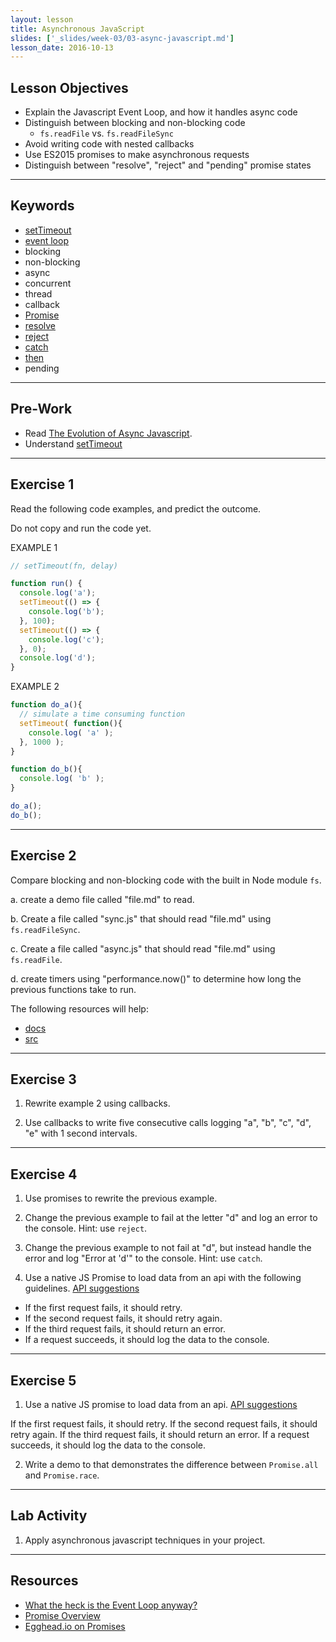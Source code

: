 ```yaml
---
layout: lesson
title: Asynchronous JavaScript
slides: ['_slides/week-03/03-async-javascript.md']
lesson_date: 2016-10-13
---
```


## Lesson Objectives

- Explain the Javascript Event Loop, and how it handles async code
- Distinguish between blocking and non-blocking code
  - `fs.readFile` vs. `fs.readFileSync`
- Avoid writing code with nested callbacks
- Use ES2015 promises to make asynchronous requests
- Distinguish between "resolve", "reject" and "pending" promise states

---

## Keywords

- [setTimeout](https://developer.mozilla.org/en-US/docs/Web/API/WindowTimers/setTimeout)
- [event loop](https://developer.mozilla.org/en/docs/Web/JavaScript/EventLoop)
- blocking
- non-blocking
- async
- concurrent
- thread
- callback
- [Promise](https://developer.mozilla.org/en/docs/Web/JavaScript/Reference/Global_Objects/Promise)
- [resolve](https://developer.mozilla.org/en/docs/Web/JavaScript/Reference/Global_Objects/Promise/resolve)
- [reject](https://developer.mozilla.org/en/docs/Web/JavaScript/Reference/Global_Objects/Promise/reject)
- [catch](https://developer.mozilla.org/en-US/docs/Web/JavaScript/Reference/Global_Objects/Promise/catch)
- [then](https://developer.mozilla.org/en-US/docs/Web/JavaScript/Reference/Global_Objects/Promise/then)
- pending

---

## Pre-Work
- Read [The Evolution of Async Javascript](https://blog.risingstack.com/asynchronous-javascript/).
- Understand [setTimeout](http://javascript.info/tutorial/settimeout-setinterval)

---

## Exercise 1

Read the following code examples, and predict the outcome.

Do not copy and run the code yet.

EXAMPLE 1

```js
// setTimeout(fn, delay)

function run() {
  console.log('a');
  setTimeout(() => {
    console.log('b');
  }, 100);  
  setTimeout(() => {
    console.log('c');
  }, 0);
  console.log('d');
}
```

EXAMPLE 2

```js
function do_a(){
  // simulate a time consuming function
  setTimeout( function(){
    console.log( 'a' );
  }, 1000 );
}

function do_b(){
  console.log( 'b' );
}

do_a();
do_b();
```

---

## Exercise 2

Compare blocking and non-blocking code with the built in Node module `fs`.

  a. create a demo file called "file.md" to read.

  b. Create a file called "sync.js" that should read "file.md" using `fs.readFileSync`.

  c. Create a file called "async.js" that should read "file.md" using `fs.readFile`.

  d. create timers using "performance.now()" to determine how long the previous functions take to run.

The following resources will help:

- [docs](https://nodejs.org/api/fs.html)
- [src](https://github.com/nodejs/node/blob/master/doc/topics/blocking-vs-non-blocking.md)

---

## Exercise 3

1. Rewrite example 2 using callbacks.

2. Use callbacks to write five consecutive calls logging "a", "b", "c", "d", "e" with 1 second intervals.

---

## Exercise 4

1. Use promises to rewrite the previous example.

2. Change the previous example to fail at the letter "d" and log an error to the console. Hint: use `reject`.

3. Change the previous example to not fail at "d", but instead handle the error and log "Error at 'd'" to the console. Hint: use `catch`.

4. Use a native JS Promise to load data from an api with the following guidelines. [API suggestions](https://github.com/toddmotto/public-apis)

  - If the first request fails, it should retry.
  - If the second request fails, it should retry again.
  - If the third request fails, it should return an error.
  - If a request succeeds, it should log the data to the console.

---

## Exercise 5

1. Use a native JS promise to load data from an api. [API suggestions](https://github.com/toddmotto/public-apis)

  If the first request fails, it should retry.
  If the second request fails, it should retry again.
  If the third request fails, it should return an error.
  If a request succeeds, it should log the data to the console.

2. Write a demo to that demonstrates the difference between `Promise.all` and `Promise.race`.

---

## Lab Activity

1. Apply asynchronous javascript techniques in your project.

---

## Resources
- [What the heck is the Event Loop anyway?](http://2014.jsconf.eu/speakers/philip-roberts-what-the-heck-is-the-event-loop-anyway.html)
- [Promise Overview](http://www.1bytebeta.com/javascript-promise-overview/)
- [Egghead.io on Promises](https://egghead.io/lessons/ecmascript-6-promises-with-es6)
